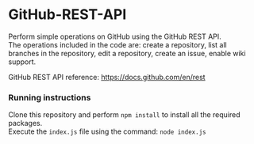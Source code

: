 # GitHub-REST-API
Perform simple operations on GitHub using the GitHub REST API.  
The operations included in the code are: create a repository, list all branches in the repository, edit a repository, create an issue, enable wiki support.  

GitHub REST API reference: https://docs.github.com/en/rest

### Running instructions
Clone this repository and perform ```npm install``` to install all the required packages.  
Execute the ```index.js``` file using the command: ```node index.js```
